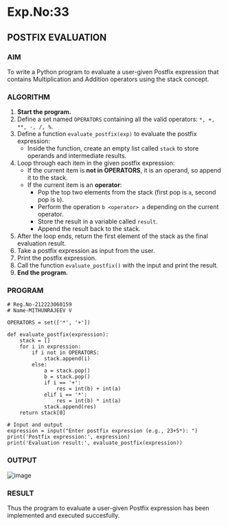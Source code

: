 # Exp.No:33  
## POSTFIX EVALUATION


### AIM  
To write a Python program to evaluate a user-given Postfix expression that contains Multiplication and Addition operators using the stack concept.


### ALGORITHM

1. **Start the program.**
2. Define a set named `OPERATORS` containing all the valid operators: `*, +, **, -, /, %`.
3. Define a function `evaluate_postfix(exp)` to evaluate the postfix expression:
   - Inside the function, create an empty list called `stack` to store operands and intermediate results.
4. Loop through each item in the given postfix expression:
   - If the current item is **not in OPERATORS**, it is an operand, so append it to the stack.
   - If the current item is an **operator**:
     - Pop the top two elements from the stack (first pop is `a`, second pop is `b`).
     - Perform the operation `b <operator> a` depending on the current operator.
     - Store the result in a variable called `result`.
     - Append the result back to the stack.
5. After the loop ends, return the first element of the stack as the final evaluation result.
6. Take a postfix expression as input from the user.
7. Print the postfix expression.
8. Call the function `evaluate_postfix()` with the input and print the result.
9. **End the program.**


### PROGRAM

```
# Reg.No-212223060159
# Name-MITHUNRAJEEV V

OPERATORS = set(['*', '+'])

def evaluate_postfix(expression):
    stack = []
    for i in expression:
        if i not in OPERATORS:
            stack.append(i)
        else:
            a = stack.pop()
            b = stack.pop()
            if i == '+':
                res = int(b) + int(a)
            elif i == '*':
                res = int(b) * int(a)
            stack.append(res)
    return stack[0]

# Input and output
expression = input("Enter postfix expression (e.g., 23+5*): ")
print('Postfix expression:', expression)
print('Evaluation result:', evaluate_postfix(expression))
```

### OUTPUT
![image](https://github.com/user-attachments/assets/7ae5b958-5f86-4558-80ac-8595f517c6fe)


### RESULT
Thus the program to evaluate a user-given Postfix expression has been implemented and executed succesfully.
